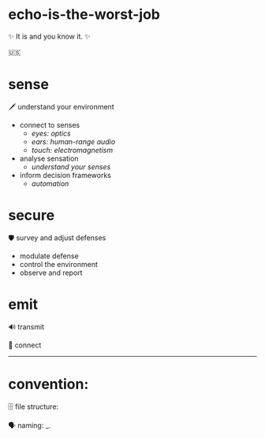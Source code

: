 # echo-is-the-worst-job
✨ It is and you know it. ✨

🇺🇸

# sense
🗡️ understand your environment
- connect to senses
  - _eyes: optics_
  - _ears: human-range audio_
  - _touch: electromagnetism_
- analyse sensation
  -  _understand your senses_
- inform decision frameworks
  - _automation_

# secure
🛡️ survey and adjust defenses
- modulate defense
- control the environment
- observe and report

# emit
🔊 transmit

📡 connect

---

# convention:
🗄️ file structure:

🗣️ naming: <proword>_<language>.<type>
